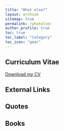 ```yaml
---
title: "What else?"
layout: archive
sitemap: true
permalink: /whatelse/
author_profile: true
toc: true
toc_label: "Category"
toc_icon: "gear"
---
```


## Curriculum Vitae

[Download my CV](/assets/CV.pdf)


## External Links

## Quotes

## Books
